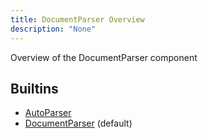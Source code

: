 ```yaml
---
title: DocumentParser Overview
description: "None"
---
```

Overview of the DocumentParser component
## Builtins
* [AutoParser](/docs/components/documentparser/autoparser/)
* [DocumentParser](/docs/components/documentparser/documentparser/) (default)
